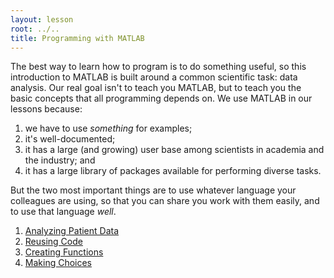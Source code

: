 ```yaml
---
layout: lesson
root: ../..
title: Programming with MATLAB
---
```

The best way to learn how to program is to do something useful,
so this introduction to MATLAB is built around a common scientific task:
data analysis.
Our real goal isn't to teach you MATLAB,
but to teach you the basic concepts that all programming depends on. We use 
MATLAB in our lessons because:

1. we have to use *something* for examples;
2. it's well-documented;
3. it has a large (and growing) user base among scientists in academia and the industry; and
4. it has a large library of packages available for performing diverse tasks.

But the two most important things are to use whatever language your colleagues are using, 
so that you can share you work with them easily, and to use that language *well*.

1.  [Analyzing Patient Data](01-intro.html)
2.  [Reusing Code](02-loop.html)
3.  [Creating Functions](03-func.html)
4.  [Making Choices](04-cond.html)

